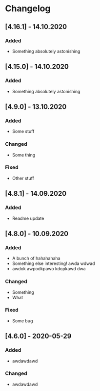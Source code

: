 # Changelog

<!--- Begin Release 4.16.1 -->
## [4.16.1] - 14.10.2020

### Added
- Something absolutely astonishing   
<!--- End Release 4.16.1 --> 

<!--- Begin Release 4.15.0 -->
## [4.15.0] - 14.10.2020

### Added
- Something absolutely astonishing
<!--- End Release 4.15.0 --> 

<!--- Begin Release 4.9.0 -->
## [4.9.0] - 13.10.2020

### Added
- Some stuff

### Changed
- Some thing

### Fixed
- Other stuff
<!--- End Release 4.9.0 -->

<!--- Begin Release 4.8.1 -->
## [4.8.1] - 14.09.2020

### Added
- Readme update
<!--- End Release 4.8.1 -->

<!--- Begin Release 4.8.0 -->
## [4.8.0] - 10.09.2020

### Added
- A bunch of hahahahaha
- Something else interesting! awda wdwad 
- awdok awpodkpawo kdopkawd dwa 

### Changed
- Something
- What

### Fixed
- Some bug
<!--- End Release 4.8.0 -->


## [4.6.0] - 2020-05-29

### Added
- awdawdawd
### Changed
- awdawdawd
